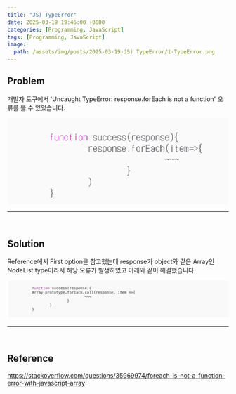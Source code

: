 ```yaml
---
title: "JS) TypeError"
date: 2025-03-19 19:46:00 +0800
categories: [Programming, JavaScript]
tags: [Programming, JavaScript]
image:
  path: /assets/img/posts/2025-03-19-JS) TypeError/1-TypeError.png
---
```


## Problem

개발자 도구에서 'Uncaught TypeError: response.forEach is not a function' 오류를 볼 수 있었습니다.

<img src="/assets/img/posts/2025-03-19-JS) TypeError/1-TypeError.png" alt="TypeError">

<hr>
<br>

## Solution

Reference에서 First option을 참고했는데 response가 object와 같은 Array인 NodeList type이라서 해당 오류가 발생하였고 아래와 같이 해결했습니다.

<img src="/assets/img/posts/2025-03-19-JS) TypeError/2-TypeError Solution.png" alt="TypeError Solution">

<hr>
<br>

## Reference

<https://stackoverflow.com/questions/35969974/foreach-is-not-a-function-error-with-javascript-array>
